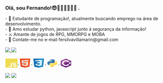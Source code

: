 ### Olá, sou Fernando!😎🙋🏻‍♂️🙆🏻‍♂️ .
<div>
  - 🔭 Estudante de programação!, atualmente buscando emprego na área de desenvolvimento.
  <br>
  - 🌱 Amo estudar python, javascript junto á segurança da informação!
  <br>
  - ⚔ Amante de jogos de RPG, MMORPG e MOBA
  <br>
  - 💬 Contate-me no e-mail fersilvavillamarin@gmail.com
</div>
<br>
 <div>
  <a href="https://github.com/kiritoslayers">
  <img height="180em" src="https://github-readme-stats.vercel.app/api?username=kiritoslayers&show_icons=true&theme=tokyonight&include_all_commits=true&count_private=true"/>
  <img height="180em" src="https://github-readme-stats.vercel.app/api/top-langs/?username=kiritoslayers&layout=compact&langs_count=7&theme=tokyonight"/>
</div>

<div style="display: inline_block"><br>
  <img align="center" alt="kiritoslayers-Js" height="30" width="40" src="https://raw.githubusercontent.com/devicons/devicon/master/icons/javascript/javascript-plain.svg">
  <img align="center" alt="kiritoslayers-HTML" height="30" width="40" src="https://raw.githubusercontent.com/devicons/devicon/master/icons/html5/html5-original.svg">
  <img align="center" alt="kiritoslayers-CSS" height="30" width="40" src="https://raw.githubusercontent.com/devicons/devicon/master/icons/css3/css3-original.svg">
  <img align="center" alt="kiritoslayers-Python" height="30" width="40" src="https://raw.githubusercontent.com/devicons/devicon/master/icons/python/python-original.svg">
  <img align="center" alt="kiritoslayers-Csharp" height="30" width="40" src="https://raw.githubusercontent.com/devicons/devicon/master/icons/csharp/csharp-original.svg">
</div>
  <br>
  
  <div> 
  <a href = "mailto:fersilvavillamarin@gmail.com"><img src="https://img.shields.io/badge/-Gmail-%23333?style=for-the-badge&logo=gmail&logoColor=white" target="_blank"></a>
  <a href="https://www.linkedin.com/in/fernando-silva-ba80b21a4/" target="_blank"><img src="https://img.shields.io/badge/-LinkedIn-%230077B5?style=for-the-badge&logo=linkedin&logoColor=white" target="_blank"></a> 

  
